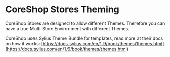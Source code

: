 # CoreShop Stores Theming

CoreShop Stores are designed to allow different Themes. Therefore you can have a true Multi-Store Environment with different Themes.

CoreShop uses Sylius Theme Bundle for templates, read more at their docs on how it works: [https://docs.sylius.com/en/1.9/book/themes/themes.html](https://docs.sylius.com/en/1.9/book/themes/themes.html)
